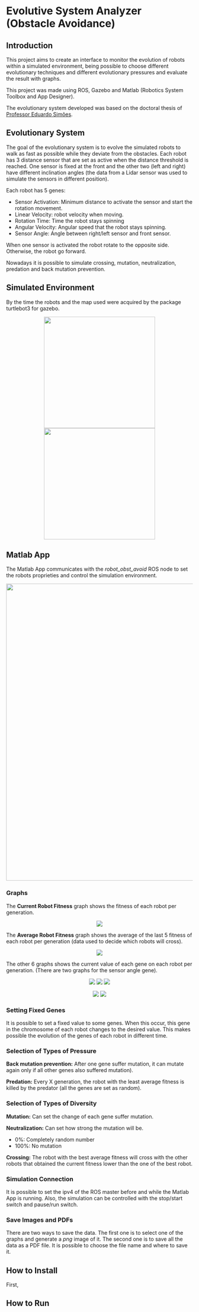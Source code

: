 # Evolutive System Analyzer (Obstacle Avoidance)

## Introduction

This project aims to create an interface to monitor the evolution of robots within a simulated environment, being possible to choose different evolutionary techniques and different evolutionary pressures and evaluate the result with graphs.

This project was made using ROS, Gazebo and Matlab (Robotics System Toolbox and App Designer).

The evolutionary system developed was based on the doctoral thesis of [Professor Eduardo Simões](https://github.com/simoesusp/).

## Evolutionary System
The goal of the evolutionary system is to evolve the simulated robots to walk as fast as possible while they deviate from the obstacles.
Each robot has 3 distance sensor that are set as active when the distance threshold is reached. One sensor is fixed at the front and the other two (left and right) have different inclination angles (the data from a Lidar sensor was used to simulate the sensors in different position).

Each robot has 5 genes:
- Sensor Activation: Minimum distance to activate the sensor and start the rotation movement.
- Linear Velocity: robot velocity when moving.
- Rotation Time: Time the robot stays spinning
- Angular Velocity: Angular speed that the robot stays spinning.
- Sensor Angle: Angle between right/left sensor and front sensor.

When one sensor is activated the robot rotate to the opposite side. Otherwise, the robot go forward.

Nowadays it is possible to simulate crossing, mutation, neutralization, predation and back mutation prevention.

## Simulated Environment
 By the time the robots and the map used were acquired by the package turtlebot3 for gazebo.

 <p align="center">
  <img src="https://github.com/Brenocq/EvolutiveSystemAnalyzer-ObstacleAvoidance/blob/CreateReadMe/Images/Turtlebot3.png" height="300">
  <img src="https://github.com/Brenocq/EvolutiveSystemAnalyzer-ObstacleAvoidance/blob/CreateReadMe/Images/InitialSpawnSimulation.png" height="300">
</p>

## Matlab App
The Matlab App communicates with the *robot_obst_avoid* ROS node to set the robots proprieties and control the simulation environment.

<p align="center">
 <img src="https://github.com/Brenocq/EvolutiveSystemAnalyzer-ObstacleAvoidance/blob/CreateReadMe/Images/MatlabApp1.png" height="800">
</p>

### Graphs
The **Current Robot Fitness** graph shows the fitness of each robot per generation.

<p align="center">
 <img src="https://github.com/Brenocq/EvolutiveSystemAnalyzer-ObstacleAvoidance/blob/CreateReadMe/Images/CurrentRobotFitnessGraph.png">
</p>

The **Average Robot Fitness** graph shows the average of the last 5 fitness of each robot per generation (data used to decide which robots will cross).
<p align="center">
 <img src="https://github.com/Brenocq/EvolutiveSystemAnalyzer-ObstacleAvoidance/blob/CreateReadMe/Images/AverageRobotFitnessGraph.png">
</p>

The other 6 graphs shows the current value of each gene on each robot per generation. (There are two graphs for the sensor angle gene).
<p align="center">
 <img src="https://github.com/Brenocq/EvolutiveSystemAnalyzer-ObstacleAvoidance/blob/CreateReadMe/Images/SensorActivationGraph.png">
 <img src="https://github.com/Brenocq/EvolutiveSystemAnalyzer-ObstacleAvoidance/blob/CreateReadMe/Images/LinearVelocityGraph.png">
 <img src="https://github.com/Brenocq/EvolutiveSystemAnalyzer-ObstacleAvoidance/blob/CreateReadMe/Images/RotationTimeGraph.png">
 </p>
 <p align="center">
  <img src="https://github.com/Brenocq/EvolutiveSystemAnalyzer-ObstacleAvoidance/blob/CreateReadMe/Images/AngularVelocityGraph.png">
  <img src="https://github.com/Brenocq/EvolutiveSystemAnalyzer-ObstacleAvoidance/blob/CreateReadMe/Images/SensorAngleGraphs.png">
 </p>

### Setting Fixed Genes

It is possible to set a fixed value to some genes. When this occur, this gene in the chromosome of each robot changes to the desired value. This makes possible the evolution of the genes of each robot in different time.

### Selection of Types of Pressure

**Back mutation prevention:** After one gene suffer mutation, it can mutate again only if all other genes also suffered mutation).

**Predation:** Every X generation, the robot with the least average fitness is killed by the predator (all the genes are set as random).

### Selection of Types of Diversity

**Mutation:** Can set the change of each gene suffer mutation.

**Neutralization:** Can set how strong the mutation will be.
 - 0%: Completely random number
 - 100%: No mutation

**Crossing:** The robot with the best average fitness will cross with the other robots that obtained the current fitness lower than the one of the best robot.

### Simulation Connection

It is possible to set the ipv4 of the ROS master before and while the Matlab App is running. Also, the simulation can be controlled with the stop/start switch and pause/run switch.

### Save Images and PDFs

There are two ways to save the data. The first one is to select one of the graphs and generate a _png_ image of it. The second one is to save all the data as a PDF file. It is possible to choose the file name and where to save it.

## How to Install

First,

## How to Run

